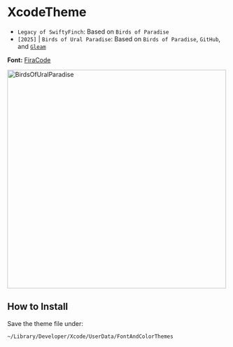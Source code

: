 # XcodeTheme

- `Legacy of SwiftyFinch`: Based on `Birds of Paradise`
- `[2025]` | `Birds of Ural Paradise`: Based on `Birds of Paradise`, `GitHub`, and [`Gleam`](https://gleam.run)

**Font:** [FiraCode](https://github.com/tonsky/FiraCode)

<img width="500" alt="BirdsOfUralParadise" src="https://github.com/user-attachments/assets/ea6f1122-1204-430f-9762-7568fb2b00ba" />

## How to Install

Save the theme file under:
```sh
~/Library/Developer/Xcode/UserData/FontAndColorThemes
```
